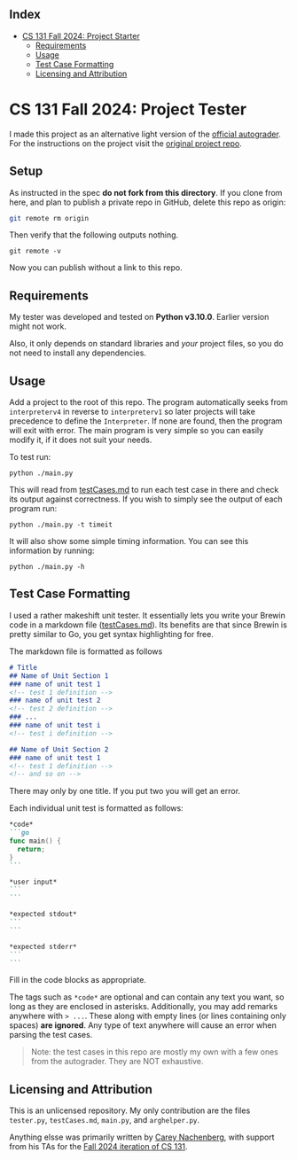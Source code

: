 Index
-
- [CS 131 Fall 2024: Project Starter](#cs-131-fall-2024-project-starter)
  - [Requirements](#requirements)
  - [Usage](#usage)
  - [Test Case Formatting](#test-case-formatting)
  - [Licensing and Attribution](#licensing-and-attribution)

# CS 131 Fall 2024: Project Tester

I made this project as an alternative light version of the [official autograder](autograder). For the instructions on the project visit the [original project repo](upstream).

## Setup

As instructed in the spec **do not fork from this directory**. If you clone from here, and plan to publish a private repo in GitHub, delete this repo as origin:
```sh
git remote rm origin
```
Then verify that the following outputs nothing.
```
git remote -v
```
Now you can publish without a link to this repo.

## Requirements
My tester was developed and tested on **Python v3.10.0**. Earlier version might not work.

Also, it only depends on standard libraries and _your_ project files, so you do not need to install any dependencies.

## Usage
Add a project to the root of this repo. The program automatically seeks from `interpreterv4` in reverse to `interpreterv1` so later projects will take precedence to define the `Interpreter`. If none are found, then the program will exit with error. The main program is very simple so you can easily modify it, if it does not suit your needs.

To test run:
```
python ./main.py
```

This will read from [testCases.md](./testCases.md) to run each test case in there and check its output against correctness. If you wish to simply see the output of each program run:
```
python ./main.py -t timeit
```
It will also show some simple timing information. You can see this information by running:
```
python ./main.py -h
```

## Test Case Formatting
I used a rather makeshift unit tester. It essentially lets you write your Brewin code in a markdown file ([testCases.md](./testCases.md)). Its benefits are that since Brewin is pretty similar to Go, you get syntax highlighting for free.

The markdown file is formatted as follows
```md
# Title
## Name of Unit Section 1
### name of unit test 1
<!-- test 1 definition -->
### name of unit test 2
<!-- test 2 definition -->
### ...
### name of unit test i
<!-- test i definition -->

## Name of Unit Section 2
### name of unit test 1
<!-- test 1 definition -->
<!-- and so on -->
```

There may only by one title. If you put two you will get an error.

Each individual unit test is formatted as follows:
````md
*code*
```go
func main() {
  return;
}
```

*user input*
```
```

*expected stdout*
```
```

*expected stderr*
```
```
````

Fill in the code blocks as appropriate.

The tags such as `*code*` are optional and can contain any text you want, so long as they are enclosed in asterisks. Additionally, you may add remarks anywhere with `> ...`. These along with empty lines (or lines containing only spaces) **are ignored**. Any type of text anywhere will cause an error when parsing the test cases.

> Note: the test cases in this repo are mostly my own with a few ones from the autograder. They are NOT exhaustive.

## Licensing and Attribution

This is an unlicensed repository. My only contribution are the files `tester.py`, `testCases.md`, `main.py`, and `arghelper.py`.

Anything elsse was primarily written by [Carey Nachenberg](http://careynachenberg.weebly.com/), with support from his TAs for the [Fall 2024 iteration of CS 131](https://ucla-cs-131.github.io/fall-24-website/).

[upstream]: https://github.com/UCLA-CS-131/fall-24-project-starter
[autograder]: https://github.com/UCLA-CS-131/fall-24-autograder.git
